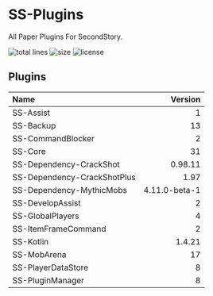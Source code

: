 # SS-Plugins
All Paper Plugins For SecondStory.

![total lines](https://img.shields.io/tokei/lines/github/SecondStoryServer/SS-Plugins) ![size](https://img.shields.io/github/repo-size/SecondStoryServer/SS-Plugins?label=size) ![license](https://img.shields.io/github/license/SecondStoryServer/SS-Plugins)

## Plugins

<!-- Generate Versions -->
| Name | Version |
|:-----|--------:|
| SS-Assist | 1 |
| SS-Backup | 13 |
| SS-CommandBlocker | 2 |
| SS-Core | 31 |
| SS-Dependency-CrackShot | 0.98.11 |
| SS-Dependency-CrackShotPlus | 1.97 |
| SS-Dependency-MythicMobs | 4.11.0-beta-1 |
| SS-DevelopAssist | 2 |
| SS-GlobalPlayers | 4 |
| SS-ItemFrameCommand | 2 |
| SS-Kotlin | 1.4.21 |
| SS-MobArena | 17 |
| SS-PlayerDataStore | 8 |
| SS-PluginManager | 8 |
<!-- Generate Versions -->
